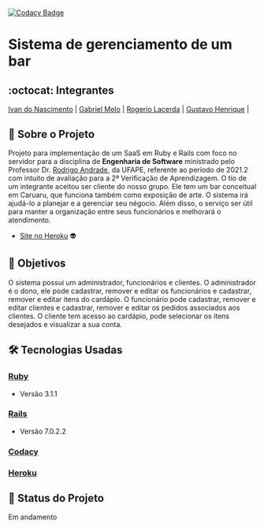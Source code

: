 #
[![Codacy Badge](https://app.codacy.com/project/badge/Grade/69114b9aa610439881a3b4a0237b14b9)](https://app.codacy.com/gh/Elefante-Preto/ElefantePretoManagement/dashboard) 
# Sistema de gerenciamento de um bar
## :octocat: Integrantes
[Ivan do Nascimento](https://github.com/IvandoNascimento) | [Gabriel Melo](https://github.com/Bielmelo6) | [Rogerio Lacerda](https://github.com/RogerioLacerdaGH) | [Gustavo Henrique](https://github.com/GustavoHenriqueVieira) |

## :page_with_curl: Sobre o Projeto
Projeto para implementação de um SaaS em Ruby e Rails com foco no servidor para a disciplina de __Engenharia de Software__ ministrado pelo Professor Dr. [Rodrigo Andrade](https://github.com/rcaa), da UFAPE, referente ao período de 2021.2 com intuito de avaliação para a 2ª Verificação de Aprendizagem.
O tio de um integrante aceitou ser cliente do nosso grupo. Ele tem um bar conceitual em Caruaru, que funciona também como exposição de arte. O sistema irá ajudá-lo a planejar e a gerenciar seu négocio. Além disso, o serviço ser útil para manter a organização entre seus funcionários e melhorará o atendimento.

*   [Site no Heroku](https://elefante-preto.herokuapp.com/) :alien:

## :round_pushpin: Objetivos
 O sistema possui um administrador, funcionários e clientes. O administrador é o dono, ele pode cadastrar, remover e editar os funcionários e cadastrar, remover e editar itens do cardápio. O funcionário pode cadastrar, remover e editar clientes e cadastrar, remover e editar os pedidos associados aos clientes. O cliente tem acesso ao cardápio, pode selecionar os itens desejados e visualizar a sua conta.

## :hammer_and_wrench: Tecnologias Usadas
 ### [Ruby](https://www.ruby-lang.org/pt/)
*   Versão 3.1.1
 ### [Rails](https://rubyonrails.org/)
*   Versão 7.0.2.2
 ### [Codacy](https://www.codacy.com/product)
 ### [Heroku](https://www.heroku.com/)
## :construction: Status do Projeto
Em andamento
